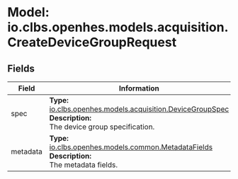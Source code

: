 # Model: io.clbs.openhes.models.acquisition.CreateDeviceGroupRequest

## Fields

| Field | Information |
| --- | --- |
| spec | <b>Type:</b> [io.clbs.openhes.models.acquisition.DeviceGroupSpec](model-io-clbs-openhes-models-acquisition-devicegroupspec.md)<br><b>Description:</b><br>The device group specification. |
| metadata | <b>Type:</b> [io.clbs.openhes.models.common.MetadataFields](model-io-clbs-openhes-models-common-metadatafields.md)<br><b>Description:</b><br>The metadata fields. |


